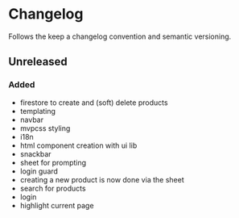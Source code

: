 # Changelog

Follows the keep a changelog convention and semantic versioning.

## Unreleased
### Added
- firestore to create and (soft) delete products
- templating
- navbar
- mvpcss styling
- i18n
- html component creation with ui lib
- snackbar
- sheet for prompting
- login guard
- creating a new product is now done via the sheet
- search for products
- login
- highlight current page

